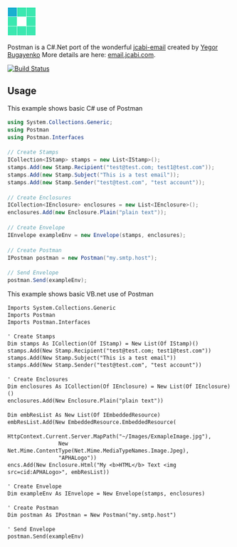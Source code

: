 ![Postman Logo](https://github.com/mattumotu/postman/blob/master/postman.png "Postman Logo")

Postman is a C#.Net port of the wonderful [jcabi-email](https://github.com/jcabi/jcabi-email) created by [Yegor Bugayenko](https://github.com/yegor256)
More details are here: [email.jcabi.com](http://email.jcabi.com/).

[![Build Status](https://travis-ci.org/mattumotu/postman.svg?branch=master)](https://travis-ci.org/mattumotu/postman)

Usage
-----

This example shows basic C# use of Postman

```cs
using System.Collections.Generic;
using Postman
using Postman.Interfaces

// Create Stamps
ICollection<IStamp> stamps = new List<IStamp>();
stamps.Add(new Stamp.Recipient("test@test.com; test1@test.com"));
stamps.Add(new Stamp.Subject("This is a test email"));
stamps.Add(new Stamp.Sender("test@test.com", "test account"));

// Create Enclosures
ICollection<IEnclosure> enclosures = new List<IEnclosure>();
enclosures.Add(new Enclosure.Plain("plain text"));

// Create Envelope
IEnvelope exampleEnv = new Envelope(stamps, enclosures);

// Create Postman
IPostman postman = new Postman("my.smtp.host");

// Send Envelope
postman.Send(exampleEnv);
```

This example shows basic VB.net use of Postman
```vbnet
Imports System.Collections.Generic
Imports Postman
Imports Postman.Interfaces

' Create Stamps
Dim stamps As ICollection(Of IStamp) = New List(Of IStamp)()
stamps.Add(New Stamp.Recipient("test@test.com; test1@test.com"))
stamps.Add(New Stamp.Subject("This is a test email"))
stamps.Add(New Stamp.Sender("test@test.com", "test account"))

' Create Enclosures
Dim enclosures As ICollection(Of IEnclosure) = New List(Of IEnclosure)()
enclosures.Add(New Enclosure.Plain("plain text"))

Dim embResList As New List(Of IEmbeddedResource)
embResList.Add(New EmbeddedResource.EmbeddedResource(
                HttpContext.Current.Server.MapPath("~/Images/ExmapleImage.jpg"),
                New Net.Mime.ContentType(Net.Mime.MediaTypeNames.Image.Jpeg),
                "APHALogo"))
encs.Add(New Enclosure.Html("My <b>HTML</b> Text <img src=cid:APHALogo>", embResList))

' Create Envelope
Dim exampleEnv As IEnvelope = New Envelope(stamps, enclosures)

' Create Postman
Dim postman As IPostman = New Postman("my.smtp.host")

' Send Envelope
postman.Send(exampleEnv)
```
</example>
